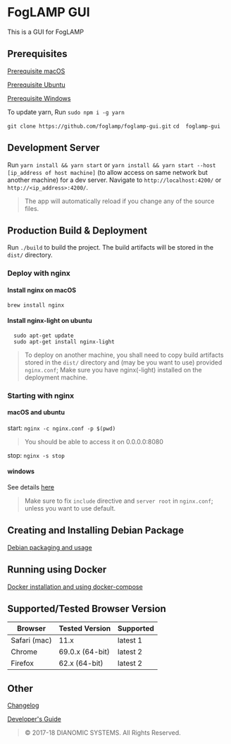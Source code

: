 # FogLAMP GUI
This is a GUI for FogLAMP

## Prerequisites

[Prerequisite macOS](prerequisite-macos.md)

[Prerequisite Ubuntu](prerequisite-ubuntu.md)

[Prerequisite Windows](prerequisite-windows.md)

To update yarn, Run `sudo npm i -g yarn`

`git clone https://github.com/foglamp/foglamp-gui.git`
`cd  foglamp-gui`

## Development Server

Run `yarn install && yarn start` or `yarn install && yarn start --host [ip_address of host machine]` (to allow access on same network but another machine) for a dev server. Navigate to `http://localhost:4200/` or `http://<ip_address>:4200/`. 

> The app will automatically reload if you change any of the source files.

## Production Build & Deployment

Run `./build` to build the project. The build artifacts will be stored in the `dist/` directory.

### Deploy with nginx

#### Install nginx on macOS
```
brew install nginx 
```

#### Install nginx-light on ubuntu
```
  sudo apt-get update
  sudo apt-get install nginx-light
``` 

> To deploy on another machine, you shall need to copy build artifacts stored in the `dist/` directory and (may be you want to use) provided `nginx.conf`; Make sure you have nginx(-light) installed on the deployment machine.

### Starting with nginx

#### macOS and ubuntu

start: `nginx -c nginx.conf -p $(pwd)`

> You should be able to access it on 0.0.0.0:8080

stop: `nginx -s stop`

#### windows

See details [here](windows-nginx-deployment-guide.md)

> Make sure to fix `include` directive and `server root` in `nginx.conf`; unless you want to use default.

## Creating and Installing Debian Package
[Debian packaging and usage](debian-readme.md)

## Running using Docker 
[Docker installation and using docker-compose](docker-readme.md)

## Supported/Tested Browser Version
Browser | Tested Version | Supported
--------|-------- |-------
Safari (mac)  | 11.x   | latest 1
Chrome  |69.0.x (64-bit) | latest 2 
Firefox |62.x (64-bit) | latest 2


## Other 
[Changelog](changelog.md)

[Developer's Guide](developers-guide.md)


> &copy; 2017-18 DIANOMIC SYSTEMS. All Rights Reserved.
